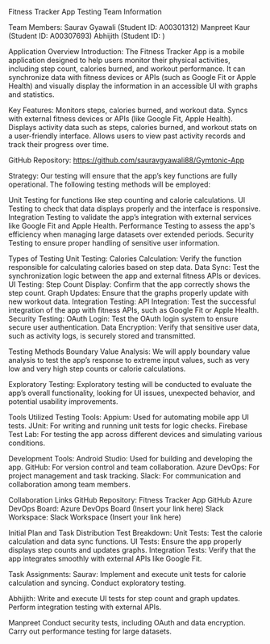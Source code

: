 Fitness Tracker App Testing
Team Information

Team Members:
Saurav Gyawali (Student ID: A00301312)
Manpreet Kaur (Student ID: A00307693)
Abhijith (Student ID: )

Application Overview
Introduction:
The Fitness Tracker App is a mobile application designed to help users monitor their physical activities, including step count, calories burned, and workout performance. It can synchronize data with fitness devices or APIs (such as Google Fit or Apple Health) and visually display the information in an accessible UI with graphs and statistics.

Key Features:
Monitors steps, calories burned, and workout data.
Syncs with external fitness devices or APIs (like Google Fit, Apple Health).
Displays activity data such as steps, calories burned, and workout stats on a user-friendly interface.
Allows users to view past activity records and track their progress over time.

GitHub Repository:
https://github.com/sauravgyawali88/Gymtonic-App

Strategy:
Our testing will ensure that the app’s key functions are fully operational. The following testing methods will be employed:

Unit Testing for functions like step counting and calorie calculations.
UI Testing to check that data displays properly and the interface is responsive.
Integration Testing to validate the app’s integration with external services like Google Fit and Apple Health.
Performance Testing to assess the app's efficiency when managing large datasets over extended periods.
Security Testing to ensure proper handling of sensitive user information.

Types of Testing
Unit Testing:
Calories Calculation: Verify the function responsible for calculating calories based on step data.
Data Sync: Test the synchronization logic between the app and external fitness APIs or devices.
UI Testing:
Step Count Display: Confirm that the app correctly shows the step count.
Graph Updates: Ensure that the graphs properly update with new workout data.
Integration Testing:
API Integration: Test the successful integration of the app with fitness APIs, such as Google Fit or Apple Health.
Security Testing:
OAuth Login: Test the OAuth login system to ensure secure user authentication.
Data Encryption: Verify that sensitive user data, such as activity logs, is securely stored and transmitted.


Testing Methods
Boundary Value Analysis:
We will apply boundary value analysis to test the app’s response to extreme input values, such as very low and very high step counts or calorie calculations.

Exploratory Testing:
Exploratory testing will be conducted to evaluate the app’s overall functionality, looking for UI issues, unexpected behavior, and potential usability improvements.

Tools Utilized
Testing Tools:
Appium: Used for automating mobile app UI tests.
JUnit: For writing and running unit tests for logic checks.
Firebase Test Lab: For testing the app across different devices and simulating various conditions.

Development Tools:
Android Studio: Used for building and developing the app.
GitHub: For version control and team collaboration.
Azure DevOps: For project management and task tracking.
Slack: For communication and collaboration among team members.

Collaboration Links
GitHub Repository: Fitness Tracker App GitHub
Azure DevOps Board: Azure DevOps Board (Insert your link here)
Slack Workspace: Slack Workspace (Insert your link here)

Initial Plan and Task Distribution
Test Breakdown:
Unit Tests:
Test the calorie calculation and data sync functions.
UI Tests:
Ensure the app properly displays step counts and updates graphs.
Integration Tests:
Verify that the app integrates smoothly with external APIs like Google Fit.


Task Assignments:
Saurav:
Implement and execute unit tests for calorie calculation and syncing.
Conduct exploratory testing.

Abhijith:
Write and execute UI tests for step count and graph updates.
Perform integration testing with external APIs.

Manpreet
Conduct security tests, including OAuth and data encryption.
Carry out performance testing for large datasets.



